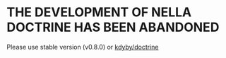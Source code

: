 THE DEVELOPMENT OF NELLA DOCTRINE HAS BEEN ABANDONED
====================================================

Please use stable version (v0.8.0) or [kdyby/doctrine](http://addons.nette.org/kdyby/doctrine)
